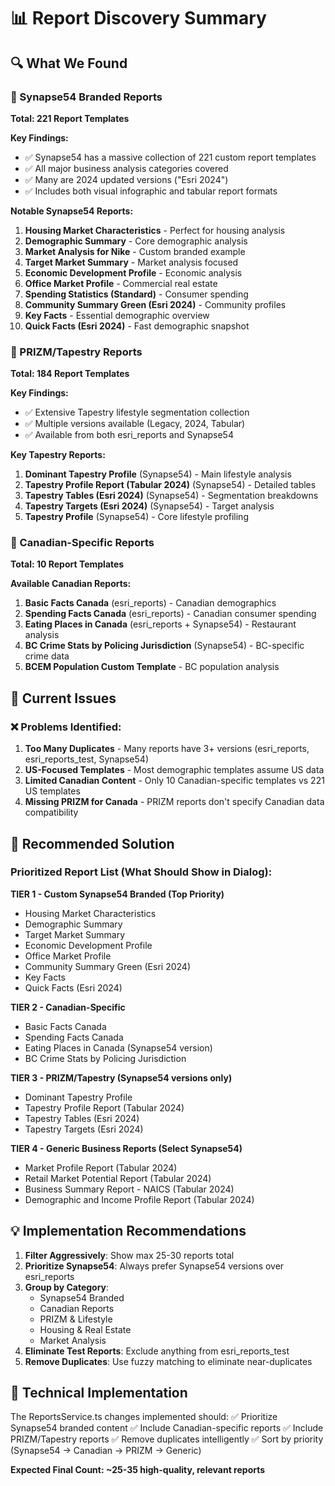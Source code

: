 # 📊 Report Discovery Summary

## 🔍 What We Found

### 🏢 Synapse54 Branded Reports
**Total: 221 Report Templates** 

**Key Findings:**
- ✅ Synapse54 has a massive collection of 221 custom report templates
- ✅ All major business analysis categories covered
- ✅ Many are 2024 updated versions ("Esri 2024")
- ✅ Includes both visual infographic and tabular report formats

**Notable Synapse54 Reports:**
1. **Housing Market Characteristics** - Perfect for housing analysis
2. **Demographic Summary** - Core demographic analysis
3. **Market Analysis for Nike** - Custom branded example
4. **Target Market Summary** - Market analysis focused
5. **Economic Development Profile** - Economic analysis
6. **Office Market Profile** - Commercial real estate
7. **Spending Statistics (Standard)** - Consumer spending
8. **Community Summary Green (Esri 2024)** - Community profiles
9. **Key Facts** - Essential demographic overview
10. **Quick Facts (Esri 2024)** - Fast demographic snapshot

### 🎯 PRIZM/Tapestry Reports  
**Total: 184 Report Templates**

**Key Findings:**
- ✅ Extensive Tapestry lifestyle segmentation collection
- ✅ Multiple versions available (Legacy, 2024, Tabular)
- ✅ Available from both esri_reports and Synapse54

**Key Tapestry Reports:**
1. **Dominant Tapestry Profile** (Synapse54) - Main lifestyle analysis
2. **Tapestry Profile Report (Tabular 2024)** (Synapse54) - Detailed tables
3. **Tapestry Tables (Esri 2024)** (Synapse54) - Segmentation breakdowns
4. **Tapestry Targets (Esri 2024)** (Synapse54) - Target analysis
5. **Tapestry Profile** (Synapse54) - Core lifestyle profiling

### 🍁 Canadian-Specific Reports
**Total: 10 Report Templates**

**Available Canadian Reports:**
1. **Basic Facts Canada** (esri_reports) - Canadian demographics
2. **Spending Facts Canada** (esri_reports) - Canadian consumer spending  
3. **Eating Places in Canada** (esri_reports + Synapse54) - Restaurant analysis
4. **BC Crime Stats by Policing Jurisdiction** (Synapse54) - BC-specific crime data
5. **BCEM Population Custom Template** - BC population analysis

## 🚫 Current Issues

### ❌ Problems Identified:
1. **Too Many Duplicates** - Many reports have 3+ versions (esri_reports, esri_reports_test, Synapse54)
2. **US-Focused Templates** - Most demographic templates assume US data
3. **Limited Canadian Content** - Only 10 Canadian-specific templates vs 221 US templates
4. **Missing PRIZM for Canada** - PRIZM reports don't specify Canadian data compatibility

## 🎯 Recommended Solution

### Prioritized Report List (What Should Show in Dialog):

**TIER 1 - Custom Synapse54 Branded (Top Priority)**
- Housing Market Characteristics
- Demographic Summary  
- Target Market Summary
- Economic Development Profile
- Office Market Profile
- Community Summary Green (Esri 2024)
- Key Facts
- Quick Facts (Esri 2024)

**TIER 2 - Canadian-Specific**
- Basic Facts Canada
- Spending Facts Canada
- Eating Places in Canada (Synapse54 version)
- BC Crime Stats by Policing Jurisdiction

**TIER 3 - PRIZM/Tapestry (Synapse54 versions only)**
- Dominant Tapestry Profile
- Tapestry Profile Report (Tabular 2024)
- Tapestry Tables (Esri 2024)
- Tapestry Targets (Esri 2024)

**TIER 4 - Generic Business Reports (Select Synapse54)**
- Market Profile Report (Tabular 2024)
- Retail Market Potential Report (Tabular 2024)
- Business Summary Report - NAICS (Tabular 2024)
- Demographic and Income Profile Report (Tabular 2024)

## 💡 Implementation Recommendations

1. **Filter Aggressively**: Show max 25-30 reports total
2. **Prioritize Synapse54**: Always prefer Synapse54 versions over esri_reports
3. **Group by Category**: 
   - Synapse54 Branded
   - Canadian Reports  
   - PRIZM & Lifestyle
   - Housing & Real Estate
   - Market Analysis
4. **Eliminate Test Reports**: Exclude anything from esri_reports_test
5. **Remove Duplicates**: Use fuzzy matching to eliminate near-duplicates

## 🔧 Technical Implementation

The ReportsService.ts changes implemented should:
✅ Prioritize Synapse54 branded content
✅ Include Canadian-specific reports
✅ Include PRIZM/Tapestry reports
✅ Remove duplicates intelligently 
✅ Sort by priority (Synapse54 → Canadian → PRIZM → Generic)

**Expected Final Count: ~25-35 high-quality, relevant reports**